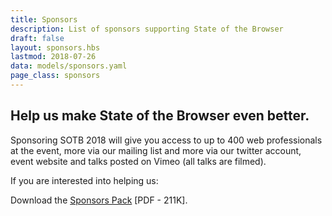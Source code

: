 ```yaml
---
title: Sponsors
description: List of sponsors supporting State of the Browser
draft: false
layout: sponsors.hbs
lastmod: 2018-07-26
data: models/sponsors.yaml
page_class: sponsors
---
```


## Help us make State of the Browser even better.

Sponsoring SOTB 2018 will give you access to up to 400 web professionals at the event, more via our mailing list and more via our twitter account, event website and talks posted on Vimeo (all talks are filmed).

If you are interested into helping us:

Download the <a href="/downloads/Sponsors-Pack-SOTB18.pdf" class="is-button">Sponsors Pack</a> [PDF - 211K].

